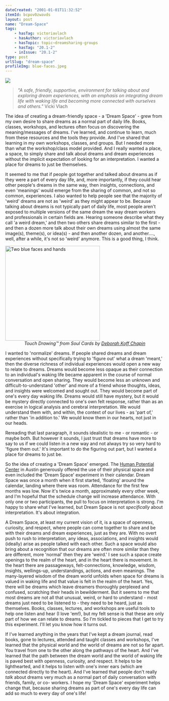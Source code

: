 ```yaml
---
dateCreated: "2001-01-01T11:32:52"
itemId: bcpov0zwavds
layout: post
name: "Dream-Space"
tags:
    - hasTag: victoriavlach
    - hasAuthor: victoriavlach
    - hasTopic: topic~dreamsharing-groups
    - hasTag: "20.1-2"
    - inIssue: "20.1-2"
type: post
urlSlug: "dream-space"
profileImg: blue-faces.jpeg
---
```


![](../images/dream-space.jpg)

> _"A safe, friendly, supportive, environment for talking about and exploring dream experiences, with an emphasis on integrating dream life with waking life and becoming more connected with ourselves and others."_ Vicki Vlach

The idea of creating a dream-friendly space - a 'Dream Space' - grew from my own desire to share dreams as a normal part of daily life. Books, classes, workshops, and lectures often focus on discovering the meaning/messages of dreams. I've learned, and continue to learn, much from these resources and the tools they provide. And I've shared that learning in my own workshops, classes, and groups. But I needed more than what the workshop/class model provided. And I really wanted a place, a space, to simply share and talk about dreams and dream experiences without the implicit expectation of looking for an interpretation. I wanted a place for dreams to just be themselves.

It seemed to me that if people got together and talked about dreams as if they were a part of every day life, and, more importantly, if they could hear other people's dreams in the same way, then insights, connections, and even 'meanings' would emerge from the sharing of common, and not so common, experiences. I also wanted to help people see that the majority of 'weird' dreams are not as 'weird' as they might appear to be. Because talking about dreams is not typically part of daily life, most people aren't exposed to multiple versions of the same dream the way dream workers and professionals in certain fields are. Hearing someone describe what they call 'a weird dream,' and then two others share dreams similar to the first - and then a dozen more talk about their own dreams using almost the same image(s), theme(s), or idea(s) - and then another dozen, and another...., well, after a while, it's not so 'weird' anymore. This is a good thing, I think.

<a href="../@deborahkoffchapin">
<img src="../images/blue-faces.jpeg" alt="Two blue faces and hands" width="300" height="auto"/>
</a>
<!--nopreview--><div class="caption" style="text-align: center;"><i>Touch Drawing™ from Soul Cards by <a href="../@deborahkoffchapin">Deborah Koff Chapin</a></i></div><!--/nopreview-->

I wanted to 'normalize' dreams. If people shared dreams and dream experiences without specifically trying to 'figure out' what a dream 'meant,' then the diverse richness of individual experiences would open a new way to relate to dreams. Dreams would become less opaque as their connection to an individual's waking life became apparent in the course of normal conversation and open sharing. They would become less an unknown and difficult-to-understand 'other' and more of a friend whose thoughts, ideas, and insights were welcomed and sought out. They would become part of one's every day waking life. Dreams would still have mystery, but it would be mystery directly connected to one's own felt response, rather than as an exercise in logical analysis and cerebral interpretation. We would understand them with, and within, the context of our lives - as 'part of,' rather than 'in addition to.' We would know them in our hearts, not just in our heads.

Rereading that last paragraph, it sounds idealistic to me - or romantic - or maybe both. But however it sounds, I just trust that dreams have more to say to us if we could listen in a new way and not always try so very hard to 'figure them out.' It's important to do the figuring out part, but I wanted a place for dreams to just be.

So the idea of creating a 'Dream Space' emerged. The [Human Potential Center](https://www.humanpotentialcenter.org/) in Austin generously offered the use of their physical space and even included the 'Dream Space' experiment in their calendar. Dream Space was once a month when it first started, 'floating' around the calendar, landing where there was room. Attendance for the first few months was low. Now it's twice a month, approximately every other week, and I'm hopeful that the schedule change will increase attendance. With only one or two participants, the pull to focus on interpretation is strong. I'm happy to share what I've learned, but Dream Space is not _specifically_ about interpretation. It's about integration.

A Dream Space, at least my current vision of it, is a space of openness, curiosity, and respect, where people can come together to share and be with their dreams and dream experiences, just as they are. With no overt push to rush to interpretation, any ideas, associations, and insights would (ideally) arise as people talked with each other. Such a space would also bring about a recognition that our dreams are often more similar than they are different, more 'normal' then they are 'weird.' I see such a space create openings to the realm of the heart, and in the heart there is movement. In the heart there are passageways, felt-connections, knowledge, wisdom, insights, wellings-up, understandings, actions, and even meanings. The many-layered wisdom of the dream world unfolds when space for dreams is valued in waking life and that value is felt in the realm of the heart. Yes, there will be dreams which leave dreamers thoroughly perplexed and confused, scratching their heads in bewilderment. But it seems to me that most dreams are not all that unusual, weird, or hard to understand - most dreams just need to be listened to - they need to be heard, just as themselves. Books, classes, lectures, and workshops are useful tools to help one listen and hear (I love 'em!), but my felt sense is that these are only part of how we can relate to dreams. So I'm tickled to pieces that I get to try this experiment. I'll let you know how it turns out.

If I've learned anything in the years that I've kept a dream journal, read books, gone to lectures, attended and taught classes and workshops, I've learned that the physical world and the world of dreams are not so far apart. You travel from one to the other along the pathways of the heart. And I've learned that the path between the dream world and the world of waking life is paved best with openness, curiosity, and respect. It helps to be lighthearted, and it helps to listen with one's inner ears (which are connected directly to the heart). And I've learned that people don't really _talk_ about dreams very much as a normal part of daily conversation with friends, family, or co- workers. I hope my 'Dream Space' experiment helps change that, because sharing dreams as part of one's every day life can add so much to every day of one's life!
